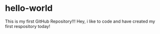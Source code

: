 # hello-world
This is my first GitHub Repository!!!
Hey, i like to code and have created my first respository today! 
